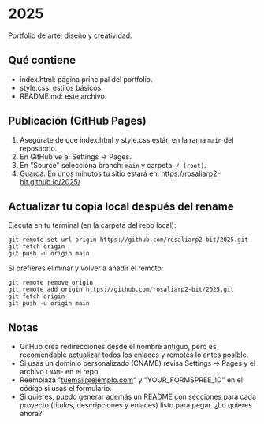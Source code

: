 # 2025

Portfolio de arte, diseño y creatividad.

## Qué contiene
- index.html: página principal del portfolio.
- style.css: estilos básicos.
- README.md: este archivo.

## Publicación (GitHub Pages)
1. Asegúrate de que index.html y style.css están en la rama `main` del repositorio.
2. En GitHub ve a: Settings → Pages.
3. En "Source" selecciona branch: `main` y carpeta: `/ (root)`.
4. Guarda. En unos minutos tu sitio estará en:
   https://rosaliarp2-bit.github.io/2025/

## Actualizar tu copia local después del rename
Ejecuta en tu terminal (en la carpeta del repo local):
```
git remote set-url origin https://github.com/rosaliarp2-bit/2025.git
git fetch origin
git push -u origin main
```

Si prefieres eliminar y volver a añadir el remoto:
```
git remote remove origin
git remote add origin https://github.com/rosaliarp2-bit/2025.git
git fetch origin
git push -u origin main
```

## Notas
- GitHub crea redirecciones desde el nombre antiguo, pero es recomendable actualizar todos los enlaces y remotes lo antes posible.
- Si usas un dominio personalizado (CNAME) revisa Settings → Pages y el archivo `CNAME` en el repo.
- Reemplaza "tuemail@ejemplo.com" y "YOUR_FORMSPREE_ID" en el código si usas el formulario.
- Si quieres, puedo generar además un README con secciones para cada proyecto (títulos, descripciones y enlaces) listo para pegar. ¿Lo quieres ahora?
